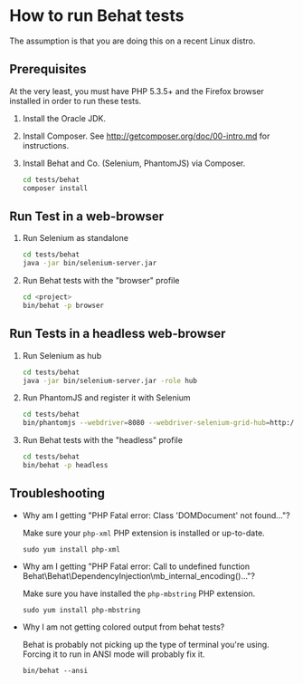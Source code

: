 # How to run Behat tests

The assumption is that you are doing this on a recent Linux distro.

## Prerequisites

At the very least, you must have PHP 5.3.5+ and the Firefox browser installed in order to run these tests.

1. Install the Oracle JDK.

2. Install Composer. See http://getcomposer.org/doc/00-intro.md for instructions.

3. Install Behat and Co. (Selenium, PhantomJS) via Composer.

    ```bash
    cd tests/behat
    composer install
    ```

## Run Test in a web-browser

1. Run Selenium as standalone

    ```bash
    cd tests/behat
    java -jar bin/selenium-server.jar
    ```

2. Run Behat tests with the "browser" profile

    ```bash
    cd <project>
    bin/behat -p browser
    ```

## Run Tests in a headless web-browser

1. Run Selenium as hub

    ```bash
    cd tests/behat
    java -jar bin/selenium-server.jar -role hub
    ```

2. Run PhantomJS and register it with Selenium

    ```bash
    cd tests/behat
    bin/phantomjs --webdriver=8080 --webdriver-selenium-grid-hub=http://127.0.0.1:4444
    ```

3. Run Behat tests with the "headless" profile

    ```bash
    cd tests/behat
    bin/behat -p headless
    ```

## Troubleshooting

- Why am I getting "PHP Fatal error:  Class 'DOMDocument' not found..."?

   Make sure your `php-xml` PHP extension is installed or up-to-date.

    ```
    sudo yum install php-xml
    ```

- Why am I getting "PHP Fatal error:  Call to undefined function Behat\Behat\DependencyInjection\mb_internal_encoding()..."?

   Make sure you have installed the `php-mbstring` PHP extension.

    ```
    sudo yum install php-mbstring
    ```

- Why I am not getting colored output from behat tests?

   Behat is probably not picking up the type of terminal you're using.  Forcing it to run in ANSI mode will probably fix it.

    ```
    bin/behat --ansi
    ```
